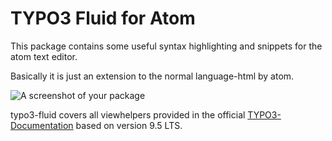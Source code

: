 # TYPO3 Fluid for Atom

This package contains some useful syntax highlighting and snippets for the atom text editor.

Basically it is just an extension to the normal language-html by atom.

![A screenshot of your package](https://f.cloud.github.com/assets/69169/2290250/c35d867a-a017-11e3-86be-cd7c5bf3ff9b.gif)

typo3-fluid covers all viewhelpers provided in the official [TYPO3-Documentation](https://docs.typo3.org/typo3cms/ViewHelperReference/Index.html) based on version 9.5 LTS.
